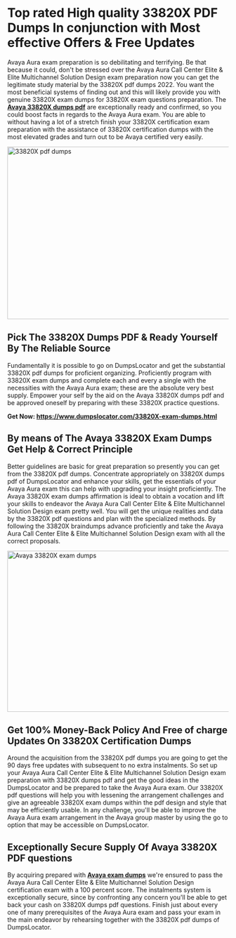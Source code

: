<h1><strong>Top rated High quality 33820X PDF Dumps In conjunction with Most effective Offers &amp; Free Updates</strong></h1>
<p>Avaya Aura exam preparation is so debilitating and terrifying. Be that because it could, don't be stressed over the Avaya Aura Call Center Elite & Elite Multichannel Solution Design exam preparation now you can get the legitimate study material by the 33820X pdf dumps 2022. You want the most beneficial systems of finding out and this will likely provide you with genuine 33820X exam dumps for 33820X exam questions preparation. The <strong><a href="https://www.dumpslocator.com/33820X-exam-dumps.html">Avaya 33820X dumps pdf</a></strong> are exceptionally ready and confirmed, so you could boost facts in regards to the Avaya Aura exam. You are able to without having a lot of a stretch finish your 33820X certification exam preparation with the assistance of 33820X certification dumps with the most elevated grades and turn out to be Avaya certified very easily.</p>
<p><img src="https://i.ibb.co/SKhFh8d/Pastel-Purple-Computer-UI-Class-Syllabus-Education-Presentation.png" alt="33820X pdf dumps" width="700" height="393" /></p>
<h2><strong>Pick The 33820X Dumps PDF &amp; Ready Yourself By The Reliable Source</strong></h2>
<p>Fundamentally it is possible to go on DumpsLocator and get the substantial 33820X pdf dumps for proficient organizing. Proficiently program with 33820X exam dumps and complete each and every a single with the necessities with the Avaya Aura exam; these are the absolute very best supply. Empower your self by the aid on the Avaya 33820X dumps pdf and be approved oneself by preparing with these 33820X practice questions.</p>
<p><strong>Get Now: <a href="https://www.dumpslocator.com/33820X-exam-dumps.html">https://www.dumpslocator.com/33820X-exam-dumps.html</a></strong></p>
<h2><strong>By means of The Avaya 33820X Exam Dumps Get Help &amp; Correct Principle</strong></h2>
<p>Better guidelines are basic for great preparation so presently you can get from the 33820X pdf dumps. Concentrate appropriately on 33820X dumps pdf of DumpsLocator and enhance your skills, get the essentials of your Avaya Aura exam this can help with upgrading your insight proficiently. The Avaya 33820X exam dumps affirmation is ideal to obtain a vocation and lift your skills to endeavor the Avaya Aura Call Center Elite & Elite Multichannel Solution Design exam pretty well. You will get the unique realities and data by the 33820X pdf questions and plan with the specialized methods. By following the 33820X braindumps advance proficiently and take the Avaya Aura Call Center Elite & Elite Multichannel Solution Design exam with all the correct proposals.</p>
<p><a href="https://www.dumpslocator.com/33820X-exam-dumps.html"><img src="https://i.ibb.co/NtZbgjG/Blue-and-White-Medical-Dental-Clinic-Facebook-Ad.png" alt="Avaya 33820X exam dumps" width="700" height="367" /></a></p>
<h2><strong>Get 100% Money-Back Policy And Free of charge Updates On 33820X Certification Dumps</strong></h2>
<p>Around the acquisition from the 33820X pdf dumps you are going to get the 90 days free updates with subsequent to no extra instalments. So set up your Avaya Aura Call Center Elite & Elite Multichannel Solution Design exam preparation with 33820X dumps pdf and get the good ideas in the DumpsLocator and be prepared to take the Avaya Aura exam. Our 33820X pdf questions will help you with lessening the arrangement challenges and give an agreeable 33820X exam dumps within the pdf design and style that may be efficiently usable. In any challenge, you'll be able to improve the Avaya Aura exam arrangement in the Avaya group master by using the go to option that may be accessible on DumpsLocator.</p>
<h2><strong>Exceptionally Secure Supply Of Avaya 33820X PDF questions</strong></h2>
<p>By acquiring prepared with <strong><a href="https://www.dumpslocator.com/avaya-exams.html">Avaya exam dumps</a></strong> we're ensured to pass the Avaya Aura Call Center Elite & Elite Multichannel Solution Design certification exam with a 100 percent score. The instalments system is exceptionally secure, since by confronting any concern you'll be able to get back your cash on 33820X dumps pdf questions. Finish just about every one of many prerequisites of the Avaya Aura exam and pass your exam in the main endeavor by rehearsing together with the 33820X pdf dumps of DumpsLocator.</p>
